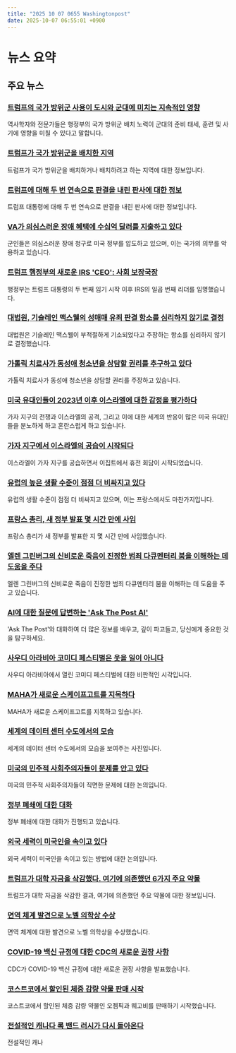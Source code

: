 ```yaml
---
title: "2025 10 07 0655 Washingtonpost"
date: 2025-10-07 06:55:01 +0900
---
```


# 뉴스 요약
## 주요 뉴스
### [트럼프의 국가 방위군 사용이 도시와 군대에 미치는 지속적인 영향](https://www.washingtonpost.com/nation/2025/10/06/national-guard-deployment-chicago-portland-trump/)
 역사학자와 전문가들은 행정부의 국가 방위군 배치 노력이 군대의 준비 태세, 훈련 및 사기에 영향을 미칠 수 있다고 말합니다.
### [트럼프가 국가 방위군을 배치한 지역](https://www.washingtonpost.com/nation/2025/10/06/trump-deployments-map/)
 트럼프가 국가 방위군을 배치하거나 배치하려고 하는 지역에 대한 정보입니다.
### [트럼프에 대해 두 번 연속으로 판결을 내린 판사에 대한 정보](https://www.washingtonpost.com/politics/2025/10/06/karin-immergut-judge-portland-trump/)
 트럼프 대통령에 대해 두 번 연속으로 판결을 내린 판사에 대한 정보입니다.
### [VA가 의심스러운 장애 혜택에 수십억 달러를 지출하고 있다](https://www.washingtonpost.com/investigations/interactive/2025/veterans-affairs-disability-claims-fraud/)
 군인들은 의심스러운 장애 청구로 미국 정부를 압도하고 있으며, 이는 국가의 의무를 악용하고 있습니다.
### [트럼프 행정부의 새로운 IRS 'CEO': 사회 보장국장](https://www.washingtonpost.com/business/2025/10/06/irs-ceo-social-security/)
 행정부는 트럼프 대통령의 두 번째 임기 시작 이후 IRS의 일곱 번째 리더를 임명했습니다.
### [대법원, 기슬레인 맥스웰의 성매매 유죄 판결 항소를 심리하지 않기로 결정](https://www.washingtonpost.com/politics/2025/10/06/ghislaine-maxwell-appeal-epstein-supreme-court/)
 대법원은 기슬레인 맥스웰이 부적절하게 기소되었다고 주장하는 항소를 심리하지 않기로 결정했습니다.
### [가톨릭 치료사가 동성애 청소년을 상담할 권리를 추구하고 있다](https://www.washingtonpost.com/politics/2025/10/06/supreme-court-gay-conversion-therapy-ban/)
 가톨릭 치료사가 동성애 청소년을 상담할 권리를 주장하고 있습니다.
### [미국 유대인들이 2023년 이후 이스라엘에 대한 감정을 평가하다](https://www.washingtonpost.com/religion/2025/10/05/israel-hamas-jews-us/)
 가자 지구의 전쟁과 이스라엘의 공격, 그리고 이에 대한 세계의 반응이 많은 미국 유대인들을 분노하게 하고 혼란스럽게 하고 있습니다.
### [가자 지구에서 이스라엘의 공습이 시작되다](https://www.washingtonpost.com/world/2025/10/06/gaza-ceasefire-talks-israel-hamas/)
 이스라엘이 가자 지구를 공습하면서 이집트에서 휴전 회담이 시작되었습니다.
### [유럽의 높은 생활 수준이 점점 더 비싸지고 있다](https://www.washingtonpost.com/world/2025/10/06/europe-unaffordable-high-living-standards/)
 유럽의 생활 수준이 점점 더 비싸지고 있으며, 이는 프랑스에서도 마찬가지입니다.
### [프랑스 총리, 새 정부 발표 몇 시간 만에 사임](https://www.washingtonpost.com/world/2025/10/06/france-prime-minister-sebastien-lecornu-resigns/)
 프랑스 총리가 새 정부를 발표한 지 몇 시간 만에 사임했습니다.
### [엘렌 그린버그의 신비로운 죽음이 진정한 범죄 다큐멘터리 붐을 이해하는 데 도움을 주다](https://www.washingtonpost.com/style/2025/10/06/ellen-greenberg-hulu-true-crime/)
 엘렌 그린버그의 신비로운 죽음이 진정한 범죄 다큐멘터리 붐을 이해하는 데 도움을 주고 있습니다.
### [AI에 대한 질문에 답변하는 'Ask The Post AI'](https://www.washingtonpost.com/ask-the-post-ai/)
 'Ask The Post'와 대화하여 더 많은 정보를 배우고, 깊이 파고들고, 당신에게 중요한 것을 탐구하세요.
### [사우디 아라비아 코미디 페스티벌은 웃을 일이 아니다](https://www.washingtonpost.com/opinions/2025/10/06/saudi-comedy-festival-dave-chappelle-shane-gillis/)
 사우디 아라비아에서 열린 코미디 페스티벌에 대한 비판적인 시각입니다.
### [MAHA가 새로운 스케이프고트를 지목하다](https://www.washingtonpost.com/opinions/2025/10/06/maha-ultra-processed-foods-nutrition-rfk-jr/)
 MAHA가 새로운 스케이프고트를 지목하고 있습니다.
### [세계의 데이터 센터 수도에서의 모습](https://www.washingtonpost.com/opinions/interactive/2025/data-centers-artificial-intelligence-virginia-photos/)
 세계의 데이터 센터 수도에서의 모습을 보여주는 사진입니다.
### [미국의 민주적 사회주의자들이 문제를 안고 있다](https://www.washingtonpost.com/opinions/2025/10/06/zohran-mamdami-new-york-dsa-socialism/)
 미국의 민주적 사회주의자들이 직면한 문제에 대한 논의입니다.
### [정부 폐쇄에 대한 대화](https://www.washingtonpost.com/opinions/2025/10/05/government-shutdown-aca-subsidies-debt/)
 정부 폐쇄에 대한 대화가 진행되고 있습니다.
### [외국 세력이 미국인을 속이고 있다](https://www.washingtonpost.com/opinions/2025/10/06/russia-china-iran-false-claims-deepfakes/)
 외국 세력이 미국인을 속이고 있는 방법에 대한 논의입니다.
### [트럼프가 대학 자금을 삭감했다. 여기에 의존했던 6가지 주요 약물](https://www.washingtonpost.com/education/interactive/2025/trump-university-research-medicine/)
 트럼프가 대학 자금을 삭감한 결과, 여기에 의존했던 주요 약물에 대한 정보입니다.
### [면역 체계 발견으로 노벨 의학상 수상](https://www.washingtonpost.com/health/2025/10/06/nobel-prize-physiology-medicine-immune-system/)
 면역 체계에 대한 발견으로 노벨 의학상을 수상했습니다.
### [COVID-19 백신 규정에 대한 CDC의 새로운 권장 사항](https://www.washingtonpost.com/health/2025/10/06/cdc-covid-vaccine-rules-eligibility-availability/)
 CDC가 COVID-19 백신 규정에 대한 새로운 권장 사항을 발표했습니다.
### [코스트코에서 할인된 체중 감량 약물 판매 시작](https://www.washingtonpost.com/health/2025/10/06/costco-ozempic-wegovy-discount/)
 코스트코에서 할인된 체중 감량 약물인 오젬픽과 웨고비를 판매하기 시작했습니다.
### [전설적인 캐나다 록 밴드 러시가 다시 돌아온다](https://www.washingtonpost.com/entertainment/music/2025/10/06/rush-band-reunion-tour-geddy-lifeson/)
 전설적인 캐나